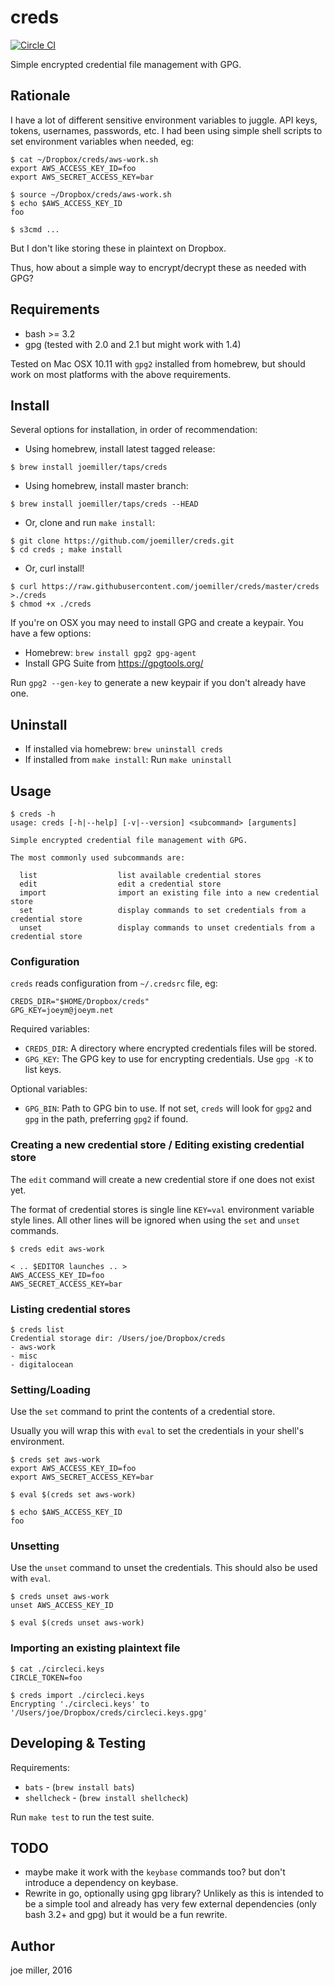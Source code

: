 creds
=====

[![Circle CI](https://circleci.com/gh/joemiller/creds.svg?style=svg)](https://circleci.com/gh/joemiller/creds)

Simple encrypted credential file management with GPG.

Rationale
---------

I have a lot of different sensitive environment variables to juggle. API keys,
tokens, usernames, passwords, etc. I had been using simple shell scripts to
set environment variables when needed, eg:

```
$ cat ~/Dropbox/creds/aws-work.sh
export AWS_ACCESS_KEY_ID=foo
export AWS_SECRET_ACCESS_KEY=bar

$ source ~/Dropbox/creds/aws-work.sh
$ echo $AWS_ACCESS_KEY_ID
foo

$ s3cmd ...
```

But I don't like storing these in plaintext on Dropbox.

Thus, how about a simple way to encrypt/decrypt these as needed with GPG?

Requirements
------------

- bash >= 3.2
- gpg (tested with 2.0 and 2.1 but might work with 1.4)

Tested on Mac OSX 10.11 with `gpg2` installed from homebrew, but should work
on most platforms with the above requirements.

Install
-------

Several options for installation, in order of recommendation:

- Using homebrew, install latest tagged release:

```
$ brew install joemiller/taps/creds
```

- Using homebrew, install master branch:

```
$ brew install joemiller/taps/creds --HEAD
```

- Or, clone and run `make install`:

```
$ git clone https://github.com/joemiller/creds.git
$ cd creds ; make install
```

- Or, curl install!

```
$ curl https://raw.githubusercontent.com/joemiller/creds/master/creds >./creds
$ chmod +x ./creds
```

If you're on OSX you may need to install GPG and create a keypair.  You have
a few options:

- Homebrew: `brew install gpg2 gpg-agent`
- Install GPG Suite from https://gpgtools.org/

Run `gpg2 --gen-key` to generate a new keypair if you don't already have one.

Uninstall
---------

- If installed via homebrew: `brew uninstall creds`
- If installed from `make install`: Run `make uninstall`

Usage
-----

```
$ creds -h
usage: creds [-h|--help] [-v|--version] <subcommand> [arguments]

Simple encrypted credential file management with GPG.

The most commonly used subcommands are:

  list                  list available credential stores
  edit                  edit a credential store
  import                import an existing file into a new credential store
  set                   display commands to set credentials from a credential store
  unset                 display commands to unset credentials from a credential store
```

### Configuration

`creds` reads configuration from `~/.credsrc` file, eg:

```
CREDS_DIR="$HOME/Dropbox/creds"
GPG_KEY=joeym@joeym.net
```

Required variables:

- `CREDS_DIR`: A directory where encrypted credentials files will be stored.
- `GPG_KEY`: The GPG key to use for encrypting credentials. Use `gpg -K` to
             list keys.

Optional variables:

- `GPG_BIN`: Path to GPG bin to use. If not set, `creds` will look for `gpg2`
   and `gpg` in the path, preferring `gpg2` if found.

### Creating a new credential store / Editing existing credential store

The `edit` command will create a new credential store if one does not exist yet.

The format of credential stores is single line `KEY=val` environment variable
style lines. All other lines will be ignored when using the `set` and `unset`
commands.

```
$ creds edit aws-work

< .. $EDITOR launches .. >
AWS_ACCESS_KEY_ID=foo
AWS_SECRET_ACCESS_KEY=bar
```

### Listing credential stores

```
$ creds list
Credential storage dir: /Users/joe/Dropbox/creds
- aws-work
- misc
- digitalocean
```

### Setting/Loading

Use the `set` command to print the contents of a credential store.

Usually you will wrap this with `eval` to set the credentials in your shell's
environment.

```
$ creds set aws-work
export AWS_ACCESS_KEY_ID=foo
export AWS_SECRET_ACCESS_KEY=bar

$ eval $(creds set aws-work)

$ echo $AWS_ACCESS_KEY_ID
foo
```

### Unsetting

Use the `unset` command to unset the credentials. This should also be used
with `eval`.

```
$ creds unset aws-work
unset AWS_ACCESS_KEY_ID

$ eval $(creds unset aws-work)
```

### Importing an existing plaintext file

```
$ cat ./circleci.keys
CIRCLE_TOKEN=foo

$ creds import ./circleci.keys
Encrypting './circleci.keys' to '/Users/joe/Dropbox/creds/circleci.keys.gpg'
```

Developing & Testing
--------------------

Requirements:

- `bats` - (`brew install bats`)
- `shellcheck` - (`brew install shellcheck`)

Run `make test` to run the test suite.

TODO
----

- maybe make it work with the `keybase` commands too? but don't introduce a
  dependency on keybase.
- Rewrite in go, optionally using gpg library? Unlikely as this is intended to
  be a simple tool and already has very few external dependencies (only bash
  3.2+ and gpg) but it would be a fun rewrite.

Author
------

joe miller, 2016
